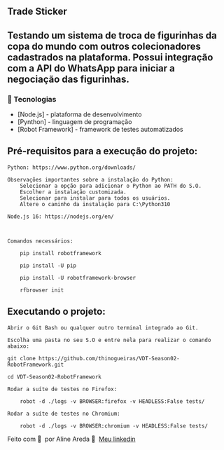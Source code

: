 ## Trade Sticker


## Testando um sistema de troca de figurinhas da copa do mundo com outros colecionadores cadastrados na plataforma. Possui integração com a API do WhatsApp para iniciar a negociação das figurinhas.


### 🚀 Tecnologias

- [Node.js] - plataforma de desenvolvimento
- [Pynthon] - linguagem de programação
- [Robot Framework] - framework de testes automatizados



## Pré-requisitos para a execução do projeto:

    Python: https://www.python.org/downloads/
    
    Observações importantes sobre a instalação do Python: 
        Selecionar a opção para adicionar o Python ao PATH do S.O.
        Escolher a instalação customizada.
        Selecionar para instalar para todos os usuários. 
        Altere o caminho da instalação para C:\Python310

    Node.js 16: https://nodejs.org/en/

  
    
    Comandos necessários:

        pip install robotframework

        pip install -U pip

        pip install -U robotframework-browser

        rfbrowser init

## Executando o projeto:

    Abrir o Git Bash ou qualquer outro terminal integrado ao Git.

    Escolha uma pasta no seu S.O e entre nela para realizar o comando abaixo:

    git clone https://github.com/thinogueiras/VDT-Season02-RobotFramework.git    

    cd VDT-Season02-RobotFramework
    
    Rodar a suíte de testes no Firefox:

        robot -d ./logs -v BROWSER:firefox -v HEADLESS:False tests/

    Rodar a suíte de testes no Chromium:
    
        robot -d ./logs -v BROWSER:chromium -v HEADLESS:False tests/
        

Feito com 💜 &nbsp;por Aline Areda 👋 &nbsp;[Meu linkedin](https://www.linkedin.com/in/aline-areda/)
